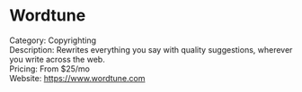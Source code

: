# Wordtune

Category: Copyrighting  
Description: Rewrites everything you say with quality suggestions, wherever you write across the web.  
Pricing: From $25/mo  
Website: https://www.wordtune.com
